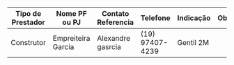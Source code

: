 | Tipo de Prestador | Nome PF ou PJ      | Contato Referencia | Telefone        | Indicação | Observ. |
| ----------------- | ------------------ | ------------------ | --------------- | --------- | ------- |
| Construtor        | Empreiteira Garcia | Alexandre gasrcia  | (19) 97407-4239 | Gentil 2M |         |